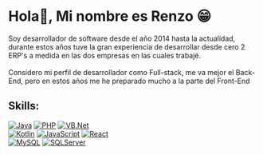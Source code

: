 # Hola👋, Mi nombre es Renzo 😁

Soy desarrollador de software desde el año 2014 hasta la actualidad, durante estos años tuve la gran experiencia de desarrollar desde cero 2 ERP's a medida en las dos empresas en las cuales trabajé.
</br>
</br>
Considero mi perfil de desarrollador como Full-stack, me va mejor el Back-End, pero en estos años me he preparado mucho a la parte del Front-End

## Skills:

[![Java](https://img.shields.io/badge/Java-007396?style=for-the-badge&logo=java&logoColor=white&labelColor=101010)]()
[![PHP](https://img.shields.io/badge/PHP-145898?style=for-the-badge&logo=php&logoColor=white&labelColor=101010)]()
[![VB.Net](https://img.shields.io/badge/VB.Net-1A75CB?style=for-the-badge&logo=.net&logoColor=white&labelColor=101010)]()
</br>
[![Kotlin](https://img.shields.io/badge/Kotlin-16CD56?style=for-the-badge&logo=kotlin&logoColor=white&labelColor=101010)]()
[![JavaScript](https://img.shields.io/badge/JavaScript-F7DF1E?style=for-the-badge&logo=javascript&logoColor=white&labelColor=101010)]()
[![React](https://img.shields.io/badge/React-0095D5?style=for-the-badge&logo=react&logoColor=white&labelColor=101010)]()
</br>
[![MySQL](https://img.shields.io/badge/MySQL-4479A1?style=for-the-badge&logo=mysql&logoColor=white&labelColor=101010)]()
[![SQLServer](https://img.shields.io/badge/SQLServer-1A75CB?style=for-the-badge&logo=microsoft&logoColor=white&labelColor=101010)]()
